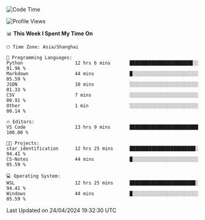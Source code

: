<!--START_SECTION:waka-->
![Code Time](http://img.shields.io/badge/Code%20Time-1%2C640%20hrs%2015%20mins-blue)

![Profile Views](http://img.shields.io/badge/Profile%20Views-9-blue)

📊 **This Week I Spent My Time On** 

```text
🕑︎ Time Zone: Asia/Shanghai

💬 Programming Languages: 
Python                   12 hrs 6 mins       ███████████████████████░░   91.96 % 
Markdown                 44 mins             █░░░░░░░░░░░░░░░░░░░░░░░░   05.59 % 
JSON                     10 mins             ░░░░░░░░░░░░░░░░░░░░░░░░░   01.33 % 
CSV                      7 mins              ░░░░░░░░░░░░░░░░░░░░░░░░░   00.91 % 
Other                    1 min               ░░░░░░░░░░░░░░░░░░░░░░░░░   00.14 % 

🔥 Editors: 
VS Code                  13 hrs 9 mins       █████████████████████████   100.00 % 

🐱‍💻 Projects: 
star_identification      12 hrs 25 mins      ████████████████████████░   94.41 % 
CS-Notes                 44 mins             █░░░░░░░░░░░░░░░░░░░░░░░░   05.59 % 

💻 Operating System: 
WSL                      12 hrs 25 mins      ████████████████████████░   94.41 % 
Windows                  44 mins             █░░░░░░░░░░░░░░░░░░░░░░░░   05.59 % 
```


 Last Updated on 24/04/2024 19:32:30 UTC
<!--END_SECTION:waka-->